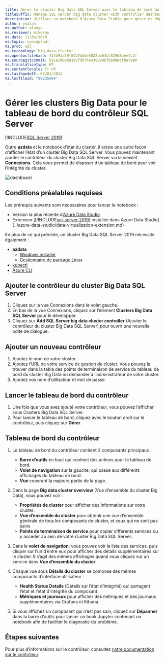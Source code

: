 ```yaml
---
title: Gérer le cluster Big Data SQL Server avec le tableau de bord du contrôleur
titleSuffix: Manage SQL Server big data cluster with controller dashboard
description: Utilisez un notebook d’Azure Data Studio pour gérer et dépanner un cluster Big Data.
author: yualan
ms.author: alanyu
ms.reviewer: mikeray
ms.date: 11/04/2019
ms.topic: conceptual
ms.prod: sql
ms.technology: big-data-cluster
ms.openlocfilehash: 414b91a39f82b7d3de5822bc64bf829d8aee4c2f
ms.sourcegitcommit: b1cec968b919cfd6f4a438024bfdad00cf8e7080
ms.translationtype: HT
ms.contentlocale: fr-FR
ms.lasthandoff: 02/01/2021
ms.locfileid: "99235694"
---
```

# <a name="manage-big-data-clusters-for-sql-server-controller-dashboard"></a>Gérer les clusters Big Data pour le tableau de bord du contrôleur SQL Server

[!INCLUDE[SQL Server 2019](../includes/applies-to-version/sqlserver2019.md)]

Outre **azdata** et le notebook d’état du cluster, il existe une autre façon d’afficher l’état d’un cluster Big Data SQL Server. Vous pouvez maintenant ajouter le contrôleur du cluster Big Data SQL Server via la viewlet **Connexions**. Cela vous permet de disposer d’un tableau de bord pour voir l’intégrité du cluster.

![dashboard](media/manage-with-controller-dashboard/controller-dashboard.png)
## <a name="prerequisites"></a>Conditions préalables requises

Les prérequis suivants sont nécessaires pour lancer le notebook :

* Version la plus récente d’[Azure Data Studio](../azure-data-studio/download-azure-data-studio.md)
* Extension [[!INCLUDE[sql-server-2019](../includes/sssql19-md.md)] installée dans Azure Data Studio](../azure-data-studio/data-virtualization-extension.md)

En plus de ce qui précède, un cluster Big Data SQL Server 2019 nécessite également :

* **azdata**
    - [Windows installer](../azdata/install/deploy-install-azdata-installer.md)
    - [Gestionnaire de package Linux](../azdata/install/deploy-install-azdata-linux-package.md)
* [kubectl](https://kubernetes.io/docs/tasks/tools/install-kubectl/#install-kubectl-binary-using-native-package-management)
* [Azure CLI](/cli/azure/install-azure-cli)

## <a name="add-sql-server-big-data-cluster-controller"></a>Ajouter le contrôleur du cluster Big Data SQL Server

1. Cliquez sur la vue Connexions dans le volet gauche.
2. En bas de la vue Connexions, cliquez sur l’élément **Clusters Big Data SQL Server** pour le développer.
3. Cliquez sur **Add SQL Server big data cluster controller** (Ajouter le contrôleur du cluster Big Data SQL Server) pour ouvrir une nouvelle boîte de dialogue.

## <a name="add-new-controller"></a>Ajouter un nouveau contrôleur

1. Ajoutez le nom de votre cluster.
2. Ajoutez l’URL de votre service de gestion de cluster. Vous pouvez la trouver dans la table des points de terminaison de service du tableau de bord du cluster Big Data ou demander à l’administrateur de votre cluster.
3. Ajoutez vos nom d’utilisateur et mot de passe.

## <a name="launch-controller-dashboard"></a>Lancer le tableau de bord du contrôleur

1. Une fois que vous avez ajouté votre contrôleur, vous pouvez l’afficher sous Clusters Big Data SQL Server.
2. Pour lancer le tableau de bord, cliquez avec le bouton droit sur le contrôleur, puis cliquez sur **Gérer**.

## <a name="controller-dashboard"></a>Tableau de bord du contrôleur

1. Le tableau de bord du contrôleur contient 3 composants principaux :

    - **Barre d’outils** en haut qui contient des actions pour le tableau de bord.
    - **Volet de navigation** sur la gauche, qui passe aux différents affichages du tableau de bord.
    - **Vue** couvrant la majeure partie de la page.

2. Dans la page **Big data cluster overview** (Vue d’ensemble du cluster Big Data), vous pouvez voir :

    - **Propriétés de cluster** pour afficher des informations sur votre cluster.
    - **Vue d’ensemble du cluster** pour obtenir une vue d’ensemble générale de tous les composants de cluster, et ceux qui ne sont pas sains
    - **Points de terminaison de service** pour copier différents services ou y accéder au sein de votre cluster Big Data SQL Server.

3. Dans le **volet de navigation**, vous pouvez voir la liste des services, puis cliquer sur l’un d’entre eux pour afficher des détails supplémentaires sur le cluster. Il s’agit des mêmes affichages quand vous cliquez sur un service dans **Vue d’ensemble du cluster**.

4. Chaque vue sous **Détails du cluster** se compose des mêmes composants d’interface utilisateur :

    - **Health Status Details** (Détails sur l’état d’intégrité) qui partagent l’état et l’état d’intégrité du composant.
    - **Métriques et journaux** pour afficher des métriques et des journaux supplémentaires via Grafana et Kibana.

1. Si vous affichez un composant qui n’est pas sain, cliquez sur **Dépanner** dans la barre d’outils pour lancer un book Jupyter contenant un notebook afin de faciliter le diagnostic du problème.

## <a name="next-steps"></a>Étapes suivantes

Pour plus d’informations sur le contrôleur, consultez [notre documentation sur le contrôleur](concept-controller.md).